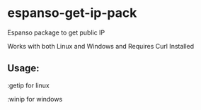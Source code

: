 # espanso-get-ip-pack
Espanso package to get public IP

Works with both Linux and Windows
and Requires Curl Installed

## Usage:

:getip for linux

:winip for windows
